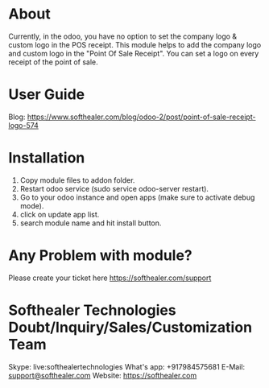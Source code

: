 About
============
Currently, in the odoo, you have no option to set the company logo & custom logo in the POS receipt. This module helps to add the company logo and custom logo in the "Point Of Sale Receipt". You can set a logo on every receipt of the point of sale.

User Guide
============
Blog: https://www.softhealer.com/blog/odoo-2/post/point-of-sale-receipt-logo-574

Installation
============
1) Copy module files to addon folder.
2) Restart odoo service (sudo service odoo-server restart).
3) Go to your odoo instance and open apps (make sure to activate debug mode).
4) click on update app list.
5) search module name and hit install button.

Any Problem with module?
=====================================
Please create your ticket here https://softhealer.com/support

Softhealer Technologies Doubt/Inquiry/Sales/Customization Team
=====================================
Skype: live:softhealertechnologies
What's app: +917984575681
E-Mail: support@softhealer.com
Website: https://softhealer.com
